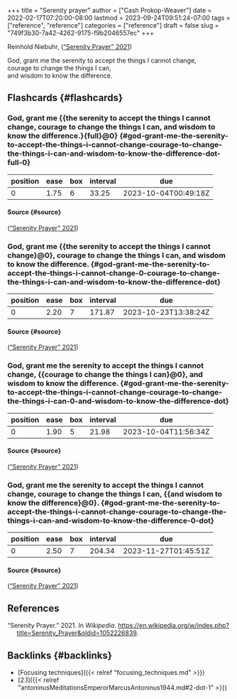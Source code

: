 +++
title = "Serenity prayer"
author = ["Cash Prokop-Weaver"]
date = 2022-02-17T07:20:00-08:00
lastmod = 2023-09-24T09:51:24-07:00
tags = ["reference", "reference"]
categories = ["reference"]
draft = false
slug = "749f3b30-7a42-4262-9175-f9b2046557ec"
+++

Reinhold Niebuhr, (<a href="#citeproc_bib_item_1">“Serenity Prayer” 2021</a>)

<div class="verse">

God, grant me the serenity to accept the things I cannot change,<br />
courage to change the things I can,<br />
and wisdom to know the difference.<br />

</div>


## Flashcards {#flashcards}


### God, grant me {{the serenity to accept the things I cannot change, courage to change the things I can, and wisdom to know the difference.}{full}@0} {#god-grant-me-the-serenity-to-accept-the-things-i-cannot-change-courage-to-change-the-things-i-can-and-wisdom-to-know-the-difference-dot-full-0}

| position | ease | box | interval | due                  |
|----------|------|-----|----------|----------------------|
| 0        | 1.75 | 6   | 33.25    | 2023-10-04T00:49:18Z |


#### Source {#source}

(<a href="#citeproc_bib_item_1">“Serenity Prayer” 2021</a>)


### God, grant me {{the serenity to accept the things I cannot change}@0}, courage to change the things I can, and wisdom to know the difference. {#god-grant-me-the-serenity-to-accept-the-things-i-cannot-change-0-courage-to-change-the-things-i-can-and-wisdom-to-know-the-difference-dot}

| position | ease | box | interval | due                  |
|----------|------|-----|----------|----------------------|
| 0        | 2.20 | 7   | 171.87   | 2023-10-23T13:38:24Z |


#### Source {#source}

(<a href="#citeproc_bib_item_1">“Serenity Prayer” 2021</a>)


### God, grant me the serenity to accept the things I cannot change, {{courage to change the things I can}@0}, and wisdom to know the difference. {#god-grant-me-the-serenity-to-accept-the-things-i-cannot-change-courage-to-change-the-things-i-can-0-and-wisdom-to-know-the-difference-dot}

| position | ease | box | interval | due                  |
|----------|------|-----|----------|----------------------|
| 0        | 1.90 | 5   | 21.98    | 2023-10-04T11:56:34Z |


#### Source {#source}

(<a href="#citeproc_bib_item_1">“Serenity Prayer” 2021</a>)


### God, grant me the serenity to accept the things I cannot change, courage to change the things I can, {{and wisdom to know the difference}@0}. {#god-grant-me-the-serenity-to-accept-the-things-i-cannot-change-courage-to-change-the-things-i-can-and-wisdom-to-know-the-difference-0-dot}

| position | ease | box | interval | due                  |
|----------|------|-----|----------|----------------------|
| 0        | 2.50 | 7   | 204.34   | 2023-11-27T01:45:51Z |


#### Source {#source}

(<a href="#citeproc_bib_item_1">“Serenity Prayer” 2021</a>)

## References

<style>.csl-entry{text-indent: -1.5em; margin-left: 1.5em;}</style><div class="csl-bib-body">
  <div class="csl-entry"><a id="citeproc_bib_item_1"></a>“Serenity Prayer.” 2021. In <i>Wikipedia</i>. <a href="https://en.wikipedia.org/w/index.php?title=Serenity_Prayer&oldid=1052226839">https://en.wikipedia.org/w/index.php?title=Serenity_Prayer&#38;oldid=1052226839</a>.</div>
</div>


## Backlinks {#backlinks}

-   [Focusing techniques]({{< relref "focusing_techniques.md" >}})
-   [2.1]({{< relref "antoninusMeditationsEmperorMarcusAntoninus1944.md#2-dot-1" >}})
